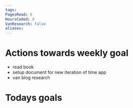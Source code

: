 ```yaml
---
tags: 
PagesRead: 0
HoursCoded: 0
VanResearch: false
aliases:
---
```

# Actions towards weekly goal
- read book
- setup document for new iteration of time app
- van blog research
# Todays goals